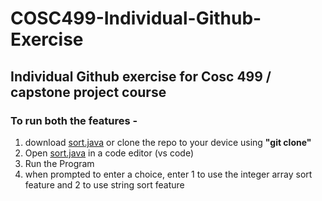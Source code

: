 # COSC499-Individual-Github-Exercise
## Individual Github exercise for Cosc 499 / capstone project course


### To run both the features - 

1. download <a href = "sort.java">sort.java</a> or clone the repo to your device using **"git clone"**
2. Open <a href = "sort.java">sort.java</a> in a code editor (vs code)
3. Run the Program 
4. when prompted to enter a choice, enter 1 to use the integer array sort feature and 2 to use string sort feature



